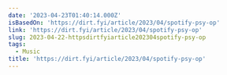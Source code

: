 ```yaml
---
date: '2023-04-23T01:40:14.000Z'
isBasedOn: 'https://dirt.fyi/article/2023/04/spotify-psy-op'
link: 'https://dirt.fyi/article/2023/04/spotify-psy-op'
slug: 2023-04-22-httpsdirtfyiarticle202304spotify-psy-op
tags:
  - Music
title: 'https://dirt.fyi/article/2023/04/spotify-psy-op'
---
```


